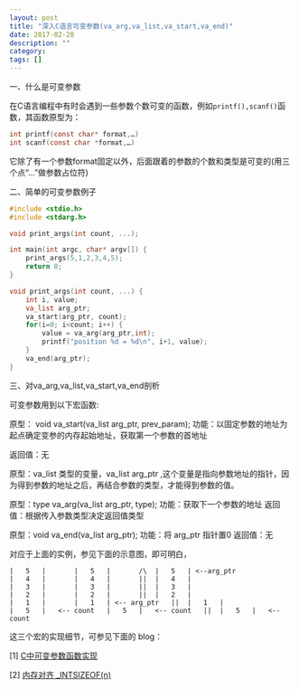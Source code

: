 ```yaml
---
layout: post
title: "深入C语言可变参数(va_arg,va_list,va_start,va_end)"
date: 2017-02-20
description: ""
category: 
tags: []
---
```


一、什么是可变参数

在C语言编程中有时会遇到一些参数个数可变的函数，例如`printf(),scanf()`函数，其函数原型为： 

```c
int printf(const char* format,…)
int scanf(const char *format,…)
```

它除了有一个参数format固定以外，后面跟着的参数的个数和类型是可变的(用三个点“…”做参数占位符)

二、简单的可变参数例子

```c
#include <stdio.h>
#include <stdarg.h>

void print_args(int count, ...);

int main(int argc, char* argv[]) {
	print_args(5,1,2,3,4,5);
	return 0; 
}

void print_args(int count, ...) {
	int i, value;
	va_list arg_ptr;
	va_start(arg_ptr, count);
	for(i=0; i<count; i++) {
		value = va_arg(arg_ptr,int);
		printf("position %d = %d\n", i+1, value);
	}
	va_end(arg_ptr);
}
```

三、对va_arg,va_list,va_start,va_end剖析

可变参数用到以下宏函数:

原型： void va_start(va_list arg_ptr, prev_param);
功能：以固定参数的地址为起点确定变参的内存起始地址，获取第一个参数的首地址

返回值：无

原型：va_list 类型的变量，va_list arg_ptr ,这个变量是指向参数地址的指针，因为得到参数的地址之后，再结合参数的类型，才能得到参数的值。

原型：type va_arg(va_list arg_ptr, type);
功能：获取下一个参数的地址
返回值：根据传入参数类型决定返回值类型

原型：void  va_end(va_list arg_ptr);
功能：将 arg_ptr 指针置0
返回值：无

对应于上面的实例，参见下面的示意图，即可明白，

```
|   5	|		|   5	|		/\	|   5	| <--arg_ptr
|   4	|		|   4	|		||	|   4	|
|   3	|		|   3	|		||	|   3	|
|   2	|		|   2	|		||	|   2	| 
|   1	|		|   1	| <-- arg_ptr	||	|   1	|
|   5	|   <-- count 	|   5	|   <-- count	||	|   5	|   <-- count
```

这三个宏的实现细节，可参见下面的 blog：

[1] [C中可变参数函数实现](http://blog.csdn.net/swell624/article/details/3211161)

[2] [内存对齐 _INTSIZEOF(n)](http://blog.csdn.net/swell624/article/details/3210779)
